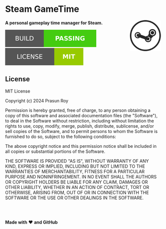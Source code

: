 # Steam GameTime
**A personal gameplay time manager for Steam.**
<img align='right' height='100' src='https://github.com/prasunroy/steam-gametime/blob/master/assets/logo.png' />

![badge](https://github.com/prasunroy/steam-gametime/blob/master/assets/badge_1.svg)
![badge](https://github.com/prasunroy/steam-gametime/blob/master/assets/badge_2.svg)

## License
MIT License

Copyright (c) 2024 Prasun Roy

Permission is hereby granted, free of charge, to any person obtaining a copy of this software and associated documentation files (the "Software"), to deal in the Software without restriction, including without limitation the rights to use, copy, modify, merge, publish, distribute, sublicense, and/or sell copies of the Software, and to permit persons to whom the Software is furnished to do so, subject to the following conditions:

The above copyright notice and this permission notice shall be included in all copies or substantial portions of the Software.

THE SOFTWARE IS PROVIDED "AS IS", WITHOUT WARRANTY OF ANY KIND, EXPRESS OR IMPLIED, INCLUDING BUT NOT LIMITED TO THE WARRANTIES OF MERCHANTABILITY, FITNESS FOR A PARTICULAR PURPOSE AND NONINFRINGEMENT. IN NO EVENT SHALL THE AUTHORS OR COPYRIGHT HOLDERS BE LIABLE FOR ANY CLAIM, DAMAGES OR OTHER LIABILITY, WHETHER IN AN ACTION OF CONTRACT, TORT OR OTHERWISE, ARISING FROM, OUT OF OR IN CONNECTION WITH THE SOFTWARE OR THE USE OR OTHER DEALINGS IN THE SOFTWARE.

<br /><br />

**Made with** :heart: **and GitHub**
